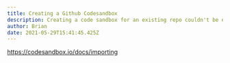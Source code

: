 ```yaml
---
title: Creating a Github Codesandbox
description: Creating a code sandbox for an existing repo couldn't be easier
author: Brian
date: 2021-05-29T15:41:45.425Z
---
```

https://codesandbox.io/docs/importing